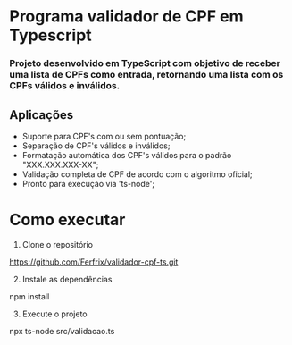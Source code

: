 # Programa validador de CPF em Typescript
### Projeto desenvolvido em TypeScript com objetivo de receber uma lista de CPFs como entrada, retornando uma lista com os CPFs válidos e inválidos.

## Aplicações

*  Suporte para CPF's com ou sem pontuação;
*  Separação de CPF's válidos e inválidos;
*  Formatação automática dos CPF's válidos para o padrão "XXX.XXX.XXX-XX";
*  Validação completa de CPF de acordo com o algoritmo oficial;
*  Pronto para execução via 'ts-node';

# Como executar

1. Clone o repositório

https://github.com/Ferfrix/validador-cpf-ts.git

2. Instale as dependências

npm install

3. Execute o projeto

npx ts-node src/validacao.ts
